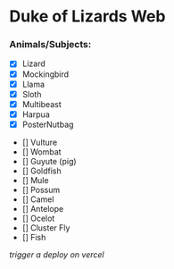 # Duke of Lizards Web

### Animals/Subjects:

- [x] Lizard
- [x] Mockingbird
- [x] Llama
- [x] Sloth
- [x] Multibeast
- [x] Harpua
- [x] PosterNutbag
- [] Vulture
- [] Wombat
- [] Guyute (pig)
- [] Goldfish
- [] Mule
- [] Possum
- [] Camel
- [] Antelope
- [] Ocelot
- [] Cluster Fly
- [] Fish

_trigger a deploy on vercel_
